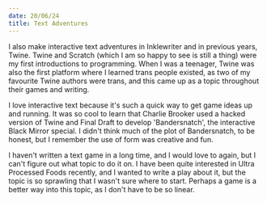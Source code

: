 ```yaml
---
date: 20/06/24
title: Text Adventures
---
```

I also make interactive text adventures in Inklewriter and in previous years, Twine. Twine and Scratch (which I am so happy to see is still a thing) were my first introductions to programming. When I was a teenager, Twine was also the first platform where I learned trans people existed, as two of my favourite Twine authors were trans, and this came up as a topic throughout their games and writing. 

I love interactive text because it's such a quick way to get game ideas up and running. It was so cool to learn that Charlie Brooker used a hacked version of Twine and Final Draft to develop 'Bandersnatch', the interactive Black Mirror special. I didn't think much of the plot of Bandersnatch, to be honest, but I remember the use of form was creative and fun.

I haven't written a text game in a long time, and I would love to again, but I can't figure out what topic to do it on. I have been quite interested in Ultra Processed Foods recently, and I wanted to write a play about it, but the topic is so sprawling that I wasn't sure where to start. Perhaps a game is a better way into this topic, as I don't have to be so linear.